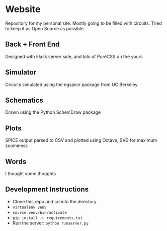 Website
=======

Repository for my personal site. Mostly going to be filled with circuits. Tried to keep it as Open Source as possible.

## Back + Front End
Designed with Flask server side, and lots of PureCSS on the yours

## Simulator
Circuits simulated using the ngspice package from UC Berkeley

## Schematics
Drawn using the Python SchemDraw package

## Plots
SPICE output parsed to CSV and plotted using Octave, SVG for maximum zoominess

## Words
I thought some thoughts 


## Development Instructions
- Clone this repo and cd into the directory.
- `virtualenv venv`
- `source venv/bin/activate`
- `pip install -r requirements.txt`
- Run the server: `python runserver.py`